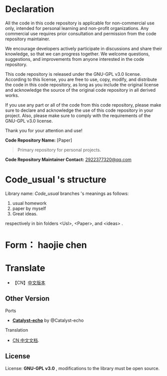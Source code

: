 # Declaration

All the code in this code repository is applicable for non-commercial use only, intended for personal learning and non-profit organizations. Any commercial use requires prior consultation and permission from the code repository maintainer.

We encourage developers actively participate in discussions and share their knowledge, so that we can progress together. We welcome questions, suggestions, and improvements from anyone interested in the code repository.

This code repository is released under the GNU-GPL v3.0 license. According to this license, you are free to use, copy, modify, and distribute the code in this code repository, as long as you include the original license and acknowledge the source of the original code repository in all derived works.

If you use any part or all of the code from this code repository, please make sure to declare and acknowledge the use of this code repository in your project. Also, please make sure to comply with the requirements of the GNU-GPL v3.0 license.

Thank you for your attention and use!

**Code Repository Name:** [Paper]
>Primary repository for personal projects.

**Code Repository Maintainer Contact:** 2922377320@qq.com

# Code_usual 's structure

Library name: *Code_usual*
branches 's meanings as follows:
1. usual homework  
2. paper by myself 
3. Great ideas.

respectively in  bin folders \<Usl>, \<Paper>, and \<ideas> .


# Form： haojie chen


# Translate
* 【CN】[中文版本](https://github.com/ecahagain/Code_usual/blob/main/README_CN.md)

Other Version
---------------

Ports
- [**Catalyst-echo**](https://github.com/Catalyst-echo) by @Catalyst-echo

Translation
- [CN 中文文档](https://github.com/Catalyst-echo/Code_usual/blob/Paper/README_CN.md).

License
-------
License: **GNU-GPL v3.0** , modifications to the library must be open source.
